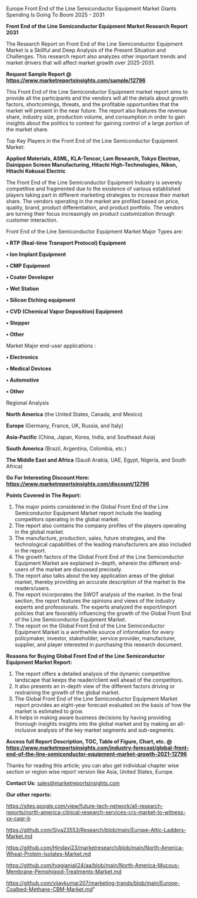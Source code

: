  Europe Front End of the Line Semiconductor Equipment Market Giants Spending Is Going To Boom 2025 - 2031

<strong>Front End of the Line Semiconductor Equipment Market Research Report 2031</strong>

The Research Report on Front End of the Line Semiconductor Equipment Market is a Skillful and Deep Analysis of the Present Situation and Challenges. This research report also analyzes other important trends and market drivers that will affect market growth over 2025-2031.

<strong>Request Sample Report @ <a href=https://www.marketreportsinsights.com/sample/12796>https://www.marketreportsinsights.com/sample/12796</a></strong>

This Front End of the Line Semiconductor Equipment market report aims to provide all the participants and the vendors will all the details about growth factors, shortcomings, threats, and the profitable opportunities that the market will present in the near future. The report also features the revenue share, industry size, production volume, and consumption in order to gain insights about the politics to contest for gaining control of a large portion of the market share.

Top Key Players in the Front End of the Line Semiconductor Equipment Market:

<strong>Applied Materials, ASML, KLA-Tencor, Lam Research, Tokyo Electron, Dainippon Screen Manufacturing, Hitachi High-Technologies, Nikon, Hitachi Kokusai Electric</strong>

The Front End of the Line Semiconductor Equipment Industry is severely competitive and fragmented due to the existence of various established players taking part in different marketing strategies to increase their market share. The vendors operating in the market are profiled based on price, quality, brand, product differentiation, and product portfolio. The vendors are turning their focus increasingly on product customization through customer interaction.

Front End of the Line Semiconductor Equipment Market Major Types are:

<strong>• RTP (Real-time Transport Protocol) Equipment

• Ion Implant Equipment

• CMP Equipment

• Coater Developer

• Wet Station

• Silicon Etching equipment

• CVD (Chemical Vapor Deposition) Equipment

• Stepper

• Other</strong>

Market Major end-user applications :

<strong>• Electronics

• Medical Devices

• Automotive

• Other</strong>

Regional Analysis

</u><strong><b>North America</b></strong> (the United States, Canada, and Mexico)

<strong><b>Europe </b></strong>(Germany, France, UK, Russia, and Italy)

<strong><b>Asia-Pacific</b></strong> (China, Japan, Korea, India, and Southeast Asia)

<strong><b>South America</b></strong> (Brazil, Argentina, Colombia, etc.)

<strong><b>The Middle East and Africa</b></strong> (Saudi Arabia, UAE, Egypt, Nigeria, and South Africa)

<strong>Go For Interesting Discount Here: <a href=https://www.marketreportsinsights.com/discount/12796>https://www.marketreportsinsights.com/discount/12796</a></strong>

<strong>Points Covered in The Report:</strong>
<ol>
  <li>The major points considered in the Global Front End of the Line Semiconductor Equipment Market report include the leading competitors operating in the global market.</li>
  <li>The report also contains the company profiles of the players operating in the global market.</li>
  <li>The manufacture, production, sales, future strategies, and the technological capabilities of the leading manufacturers are also included in the report.</li>
  <li>The growth factors of the Global Front End of the Line Semiconductor Equipment Market are explained in-depth, wherein the different end-users of the market are discussed precisely.</li>
  <li>The report also talks about the key application areas of the global market, thereby providing an accurate description of the market to the readers/users.</li>
  <li>The report incorporates the SWOT analysis of the market. In the final section, the report features the opinions and views of the industry experts and professionals. The experts analyzed the export/import policies that are favorably influencing the growth of the Global Front End of the Line Semiconductor Equipment Market.</li>
  <li>The report on the Global Front End of the Line Semiconductor Equipment Market is a worthwhile source of information for every policymaker, investor, stakeholder, service provider, manufacturer, supplier, and player interested in purchasing this research document.</li>
</ol>
<strong>Reasons for Buying Global Front End of the Line Semiconductor Equipment Market Report:</strong>

<ol>
  <li>The report offers a detailed analysis of the dynamic competitive landscape that keeps the reader/client well ahead of the competitors.</li>
  <li>It also presents an in-depth view of the different factors driving or restraining the growth of the global market.</li>
  <li>The Global Front End of the Line Semiconductor Equipment Market report provides an eight-year forecast evaluated on the basis of how the market is estimated to grow.</li>
  <li>It helps in making aware business decisions by having providing thorough insights insights into the global market and by making an all-inclusive analysis of the key market segments and sub-segments.</li>
</ol>
<strong>Access full Report Description, TOC, Table of Figure, Chart, etc. @ <a href=https://www.marketreportsinsights.com/industry-forecast/global-front-end-of-the-line-semiconductor-equipment-market-growth-2021-12796>https://www.marketreportsinsights.com/industry-forecast/global-front-end-of-the-line-semiconductor-equipment-market-growth-2021-12796</a></strong>


Thanks for reading this article; you can also get individual chapter wise section or region wise report version like Asia, United States, Europe.

<strong>Contact Us:</strong>
sales@marketreportsinsights.com

<strong>Our other reports:</strong>

<a href=https://sites.google.com/view/future-tech-network/all-research-reports/north-america-clinical-research-services-crs-market-to-witness-xx-cagr-b>https://sites.google.com/view/future-tech-network/all-research-reports/north-america-clinical-research-services-crs-market-to-witness-xx-cagr-b</a>

<a href=https://github.com/Siya23553/Research/blob/main/Europe-Attic-Ladders-Market.md>https://github.com/Siya23553/Research/blob/main/Europe-Attic-Ladders-Market.md</a>

<a href=https://github.com/Hindavi23/marketresearch/blob/main/North-America-Wheat-Protein-Isolates-Market.md>https://github.com/Hindavi23/marketresearch/blob/main/North-America-Wheat-Protein-Isolates-Market.md</a>

<a href=https://github.com/tyagianjali24/aa/blob/main/North-America-Mucous-Membrane-Pemphigoid-Treatments-Market.md>https://github.com/tyagianjali24/aa/blob/main/North-America-Mucous-Membrane-Pemphigoid-Treatments-Market.md</a>

<a href=https://github.com/vijaykumar207/marketing-trands/blob/main/Europe-Coalbed-Methane-CBM-Market.md>https://github.com/vijaykumar207/marketing-trands/blob/main/Europe-Coalbed-Methane-CBM-Market.md</a>"

